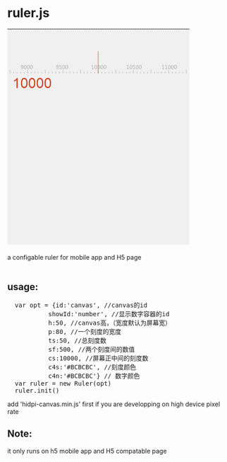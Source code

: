 # ruler.js
![image](https://github.com/chrisHchen/ruler.js/raw/master/show.gif)
<br><br>
a configable ruler for mobile app and H5 page<br><br>
<h2>usage:</h2>
<pre>
  var opt = {id:'canvas', //canvas的id
		   showId:'number', //显示数字容器的id 
		   h:50, //canvas高，（宽度默认为屏幕宽）
		   p:80, //一个刻度的宽度
		   ts:50, //总刻度数
		   sf:500, //两个刻度间的数值
		   cs:10000, //屏幕正中间的刻度数
		   c4s:'#BCBCBC', //刻度颜色
		   c4n:'#BCBCBC'} // 数字颜色
  var ruler = new Ruler(opt)
  ruler.init()
</pre>
add 'hidpi-canvas.min.js' first if you are developping on high device pixel rate 
<br>
<h2>Note:</h2>
it only runs on h5 mobile app and H5 compatable page





